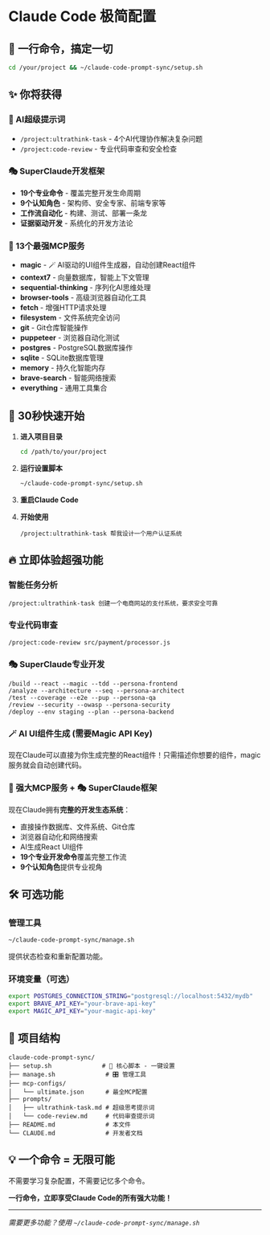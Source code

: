 # Claude Code 极简配置

## 🚀 一行命令，搞定一切

```bash
cd /your/project && ~/claude-code-prompt-sync/setup.sh
```

## ✨ 你将获得

### 🧠 AI超级提示词
- `/project:ultrathink-task` - 4个AI代理协作解决复杂问题
- `/project:code-review` - 专业代码审查和安全检查

### 🎭 SuperClaude开发框架
- **19个专业命令** - 覆盖完整开发生命周期
- **9个认知角色** - 架构师、安全专家、前端专家等
- **工作流自动化** - 构建、测试、部署一条龙
- **证据驱动开发** - 系统化的开发方法论

### 🔧 13个最强MCP服务
- **magic** - 🪄 AI驱动的UI组件生成器，自动创建React组件
- **context7** - 向量数据库，智能上下文管理
- **sequential-thinking** - 序列化AI思维处理
- **browser-tools** - 高级浏览器自动化工具
- **fetch** - 增强HTTP请求处理
- **filesystem** - 文件系统完全访问
- **git** - Git仓库智能操作
- **puppeteer** - 浏览器自动化测试
- **postgres** - PostgreSQL数据库操作
- **sqlite** - SQLite数据库管理
- **memory** - 持久化智能内存
- **brave-search** - 智能网络搜索
- **everything** - 通用工具集合

## 🎯 30秒快速开始

1. **进入项目目录**
   ```bash
   cd /path/to/your/project
   ```

2. **运行设置脚本**
   ```bash
   ~/claude-code-prompt-sync/setup.sh
   ```

3. **重启Claude Code**

4. **开始使用**
   ```
   /project:ultrathink-task 帮我设计一个用户认证系统
   ```

## 🔥 立即体验超强功能

### 智能任务分析
```
/project:ultrathink-task 创建一个电商网站的支付系统，要求安全可靠
```

### 专业代码审查
```
/project:code-review src/payment/processor.js
```

### 🎭 SuperClaude专业开发
```
/build --react --magic --tdd --persona-frontend
/analyze --architecture --seq --persona-architect
/test --coverage --e2e --pup --persona-qa
/review --security --owasp --persona-security
/deploy --env staging --plan --persona-backend
```

### 🪄 AI UI组件生成 (需要Magic API Key)
现在Claude可以直接为你生成完整的React组件！只需描述你想要的组件，magic服务就会自动创建代码。

### 🔧 强大MCP服务 + 🎭 SuperClaude框架
现在Claude拥有**完整的开发生态系统**：
- 直接操作数据库、文件系统、Git仓库
- 浏览器自动化和网络搜索
- AI生成React UI组件
- **19个专业开发命令**覆盖完整工作流
- **9个认知角色**提供专业视角

## 🛠️ 可选功能

### 管理工具
```bash
~/claude-code-prompt-sync/manage.sh
```
提供状态检查和重新配置功能。

### 环境变量（可选）
```bash
export POSTGRES_CONNECTION_STRING="postgresql://localhost:5432/mydb"
export BRAVE_API_KEY="your-brave-api-key"
export MAGIC_API_KEY="your-magic-api-key"
```

## 📁 项目结构

```
claude-code-prompt-sync/
├── setup.sh              # 🥇 核心脚本 - 一键设置
├── manage.sh              # 🎛️ 管理工具
├── mcp-configs/
│   └── ultimate.json      # 最全MCP配置
├── prompts/
│   ├── ultrathink-task.md # 超级思考提示词
│   └── code-review.md     # 代码审查提示词
├── README.md              # 本文件
└── CLAUDE.md              # 开发者文档
```

## 💡 一个命令 = 无限可能

不需要学习复杂配置，不需要记忆多个命令。

**一行命令，立即享受Claude Code的所有强大功能！**

---

*需要更多功能？使用 `~/claude-code-prompt-sync/manage.sh`*